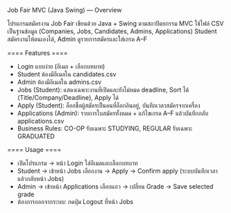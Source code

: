 Job Fair MVC (Java Swing) — Overview

โปรแกรมสมัครงาน Job Fair เขียนด้วย Java + Swing ตามสถาปัตยกรรม MVC ใช้ไฟล์ CSV เป็นฐานข้อมูล (Companies, Jobs, Candidates, Admins, Applications)
Student สมัครงานให้ตนเองได้, Admin ดูรายการสมัครและใส่เกรด A–F

 ==== Features ====

- Login แบบง่าย (อีเมล + เลือกบทบาท)
- Student ต้องมีอีเมลใน candidates.csv
- Admin ต้องมีอีเมลใน admins.csv
- Jobs (Student): แสดงเฉพาะงานที่เปิดและยังไม่หมด deadline, Sort ได้ (Title/Company/Deadline), Apply ได้
- Apply (Student): ล็อกชื่อผู้สมัครเป็นคนที่ล็อกอินอยู่, บันทึกเวลาสมัครจากเครื่อง
- Applications (Admin): รายการใบสมัครทั้งหมด + แก้ไขเกรด A–F แล้วบันทึกกลับ applications.csv
- Business Rules: CO-OP รับเฉพาะ STUDYING, REGULAR รับเฉพาะ GRADUATED

 ==== Usage ====
- เปิดโปรแกรม → หน้า Login ใส่อีเมลและเลือกบทบาท
- Student → เข้าหน้า Jobs เลือกงาน → Apply → Confirm apply (ระบบบันทึกเวลาแล้วกลับหน้า Jobs)
- Admin → เข้าหน้า Applications เลือกแถว → เปลี่ยน Grade → Save selected grade
- ต้องการออกจากระบบ: กดปุ่ม Logout ที่หน้า Jobs
